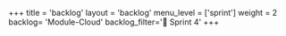 +++
title = 'backlog'
layout = 'backlog'
menu_level = ['sprint']
weight = 2
backlog= 'Module-Cloud'
backlog_filter='📅 Sprint 4'
+++
